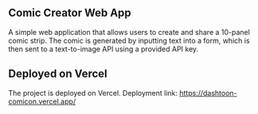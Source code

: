 ## Comic Creator Web App
A simple web application that allows users to create and share a 10-panel comic strip. The comic is generated by inputting text into a form, which is then sent to a text-to-image API using a provided API key.


## Deployed on Vercel

The project is deployed on Vercel.
Deployment link: https://dashtoon-comicon.vercel.app/
